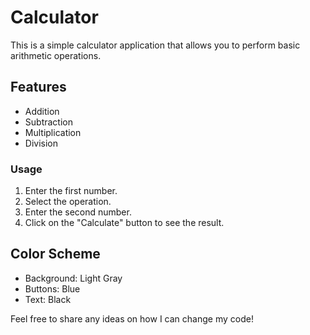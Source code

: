 # Calculator

This is a simple calculator application that allows you to perform basic arithmetic operations.

## Features
- Addition
- Subtraction
- Multiplication
- Division

### Usage
1. Enter the first number.
2. Select the operation.
3. Enter the second number.
4. Click on the "Calculate" button to see the result.

## Color Scheme
- Background: Light Gray
- Buttons: Blue
- Text: Black

Feel free to share any ideas on how I can change my code!
